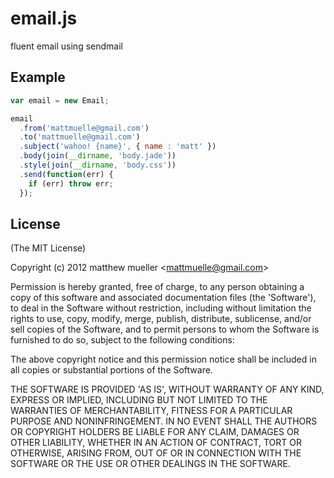 
# email.js

  fluent email using sendmail

## Example

```js
var email = new Email;

email
  .from('mattmuelle@gmail.com')
  .to('mattmuelle@gmail.com')
  .subject('wahoo! {name}', { name : 'matt' })
  .body(join(__dirname, 'body.jade'))
  .style(join(__dirname, 'body.css'))
  .send(function(err) {
    if (err) throw err;
  });
```

## License

(The MIT License)

Copyright (c) 2012 matthew mueller &lt;mattmuelle@gmail.com&gt;

Permission is hereby granted, free of charge, to any person obtaining
a copy of this software and associated documentation files (the
'Software'), to deal in the Software without restriction, including
without limitation the rights to use, copy, modify, merge, publish,
distribute, sublicense, and/or sell copies of the Software, and to
permit persons to whom the Software is furnished to do so, subject to
the following conditions:

The above copyright notice and this permission notice shall be
included in all copies or substantial portions of the Software.

THE SOFTWARE IS PROVIDED 'AS IS', WITHOUT WARRANTY OF ANY KIND,
EXPRESS OR IMPLIED, INCLUDING BUT NOT LIMITED TO THE WARRANTIES OF
MERCHANTABILITY, FITNESS FOR A PARTICULAR PURPOSE AND NONINFRINGEMENT.
IN NO EVENT SHALL THE AUTHORS OR COPYRIGHT HOLDERS BE LIABLE FOR ANY
CLAIM, DAMAGES OR OTHER LIABILITY, WHETHER IN AN ACTION OF CONTRACT,
TORT OR OTHERWISE, ARISING FROM, OUT OF OR IN CONNECTION WITH THE
SOFTWARE OR THE USE OR OTHER DEALINGS IN THE SOFTWARE.
